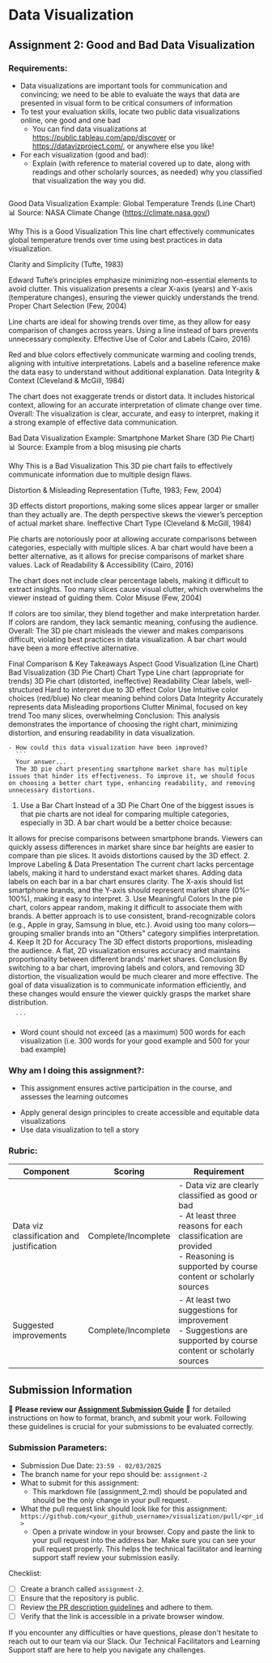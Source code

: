 # Data Visualization

## Assignment 2: Good and Bad Data Visualization

### Requirements:

- Data visualizations are important tools for communication and convincing; we need to be able to evaluate the ways that data are presented in visual form to be critical consumers of information 
- To test your evaluation skills, locate two public data visualizations online, one good and one bad  
    - You can find data visualizations at https://public.tableau.com/app/discover or https://datavizproject.com/, or anywhere else you like! 
- For each visualization (good and bad):  
    - Explain (with reference to material covered up to date, along with readings and other scholarly sources, as needed) why you classified that visualization the way you did.
      ```
 Good Data Visualization Example: Global Temperature Trends (Line Chart)
📊 Source: NASA Climate Change (https://climate.nasa.gov/)

Why This is a Good Visualization
This line chart effectively communicates global temperature trends over time using best practices in data visualization.

Clarity and Simplicity (Tufte, 1983)

Edward Tufte’s principles emphasize minimizing non-essential elements to avoid clutter.
This visualization presents a clear X-axis (years) and Y-axis (temperature changes), ensuring the viewer quickly understands the trend.
Proper Chart Selection (Few, 2004)

Line charts are ideal for showing trends over time, as they allow for easy comparison of changes across years.
Using a line instead of bars prevents unnecessary complexity.
Effective Use of Color and Labels (Cairo, 2016)

Red and blue colors effectively communicate warming and cooling trends, aligning with intuitive interpretations.
Labels and a baseline reference make the data easy to understand without additional explanation.
Data Integrity & Context (Cleveland & McGill, 1984)

The chart does not exaggerate trends or distort data.
It includes historical context, allowing for an accurate interpretation of climate change over time.
 Overall: The visualization is clear, accurate, and easy to interpret, making it a strong example of effective data communication.

Bad Data Visualization Example: Smartphone Market Share (3D Pie Chart)
📊 Source: Example from a blog misusing pie charts

Why This is a Bad Visualization
This 3D pie chart fails to effectively communicate information due to multiple design flaws.

Distortion & Misleading Representation (Tufte, 1983; Few, 2004)

3D effects distort proportions, making some slices appear larger or smaller than they actually are.
The depth perspective skews the viewer’s perception of actual market share.
Ineffective Chart Type (Cleveland & McGill, 1984)

Pie charts are notoriously poor at allowing accurate comparisons between categories, especially with multiple slices.
A bar chart would have been a better alternative, as it allows for precise comparisons of market share values.
Lack of Readability & Accessibility (Cairo, 2016)

The chart does not include clear percentage labels, making it difficult to extract insights.
Too many slices cause visual clutter, which overwhelms the viewer instead of guiding them.
Color Misuse (Few, 2004)

If colors are too similar, they blend together and make interpretation harder.
If colors are random, they lack semantic meaning, confusing the audience.
 Overall: The 3D pie chart misleads the viewer and makes comparisons difficult, violating best practices in data visualization. A bar chart would have been a more effective alternative.

Final Comparison & Key Takeaways
Aspect	Good Visualization (Line Chart)	Bad Visualization (3D Pie Chart)
Chart Type	Line chart (appropriate for trends)	3D Pie chart (distorted, ineffective)
Readability	Clear labels, well-structured	Hard to interpret due to 3D effect
Color Use	Intuitive color choices (red/blue)	No clear meaning behind colors
Data Integrity	Accurately represents data	Misleading proportions
Clutter	Minimal, focused on key trend	Too many slices, overwhelming
 Conclusion: This analysis demonstrates the importance of choosing the right chart, minimizing distortion, and ensuring readability in data visualization.


    - How could this data visualization have been improved?  
      ```
      Your answer...
      The 3D pie chart presenting smartphone market share has multiple issues that hinder its effectiveness. To improve it, we should focus on choosing a better chart type, enhancing readability, and removing unnecessary distortions.

1. Use a Bar Chart Instead of a 3D Pie Chart
One of the biggest issues is that pie charts are not ideal for comparing multiple categories, especially in 3D. A bar chart would be a better choice because:

It allows for precise comparisons between smartphone brands.
Viewers can quickly assess differences in market share since bar heights are easier to compare than pie slices.
It avoids distortions caused by the 3D effect.
2. Improve Labeling & Data Presentation
The current chart lacks percentage labels, making it hard to understand exact market shares.
Adding data labels on each bar in a bar chart ensures clarity.
The X-axis should list smartphone brands, and the Y-axis should represent market share (0%–100%), making it easy to interpret.
3. Use Meaningful Colors
In the pie chart, colors appear random, making it difficult to associate them with brands.
A better approach is to use consistent, brand-recognizable colors (e.g., Apple in gray, Samsung in blue, etc.).
Avoid using too many colors—grouping smaller brands into an "Others" category simplifies interpretation.
4. Keep It 2D for Accuracy
The 3D effect distorts proportions, misleading the audience.
A flat, 2D visualization ensures accuracy and maintains proportionality between different brands' market shares.
Conclusion
By switching to a bar chart, improving labels and colors, and removing 3D distortion, the visualization would be much clearer and more effective. The goal of data visualization is to communicate information efficiently, and these changes would ensure the viewer quickly grasps the market share distribution.

 
      ```
- Word count should not exceed (as a maximum) 500 words for each visualization (i.e. 
300 words for your good example and 500 for your bad example)

### Why am I doing this assignment?:
- This assignment ensures active participation in the course, and assesses the learning outcomes
* Apply general design principles to create accessible and equitable data visualizations
* Use data visualization to tell a story

### Rubric:

| Component               | Scoring   | Requirement                                                 |
|-------------------------|-----------|-------------------------------------------------------------|
| Data viz classification and justification | Complete/Incomplete | - Data viz are clearly classified as good or bad<br />- At least three reasons for each classification are provided<br />- Reasoning is supported by course content or scholarly sources |
| Suggested improvements  | Complete/Incomplete | - At least two suggestions for improvement<br />- Suggestions are supported by course content or scholarly sources |

## Submission Information

🚨 **Please review our [Assignment Submission Guide](https://github.com/UofT-DSI/onboarding/blob/main/onboarding_documents/submissions.md)** 🚨 for detailed instructions on how to format, branch, and submit your work. Following these guidelines is crucial for your submissions to be evaluated correctly.

### Submission Parameters:
* Submission Due Date: `23:59 - 02/03/2025`
* The branch name for your repo should be: `assignment-2`
* What to submit for this assignment:
    * This markdown file (assignment_2.md) should be populated and should be the only change in your pull request.
* What the pull request link should look like for this assignment: `https://github.com/<your_github_username>/visualization/pull/<pr_id>`
    * Open a private window in your browser. Copy and paste the link to your pull request into the address bar. Make sure you can see your pull request properly. This helps the technical facilitator and learning support staff review your submission easily.

Checklist:
- [ ] Create a branch called `assignment-2`.
- [ ] Ensure that the repository is public.
- [ ] Review [the PR description guidelines](https://github.com/UofT-DSI/onboarding/blob/main/onboarding_documents/submissions.md#guidelines-for-pull-request-descriptions) and adhere to them.
- [ ] Verify that the link is accessible in a private browser window.

If you encounter any difficulties or have questions, please don't hesitate to reach out to our team via our Slack. Our Technical Facilitators and Learning Support staff are here to help you navigate any challenges.
